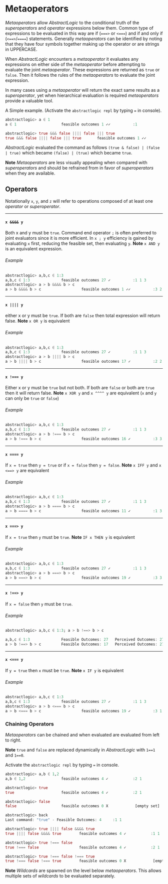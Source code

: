 # Metaoperators

*Metaoperators* allow *AbstractLogic* to the conditional truth of the *superoperators* and *operator* expressions below them. Common type of expressions to be evaluated in this way are if (`===>` or `<===`) and if and only if (`<==>`/`====`) statements. Generally *metaoperators* can be identified by noting that they have four symbols together making up the operator or are strings in UPPERCASE.

When *AbstractLogic* encounters a *metaoperator* it evaluates any expressions on either side of the *metaoperator* before attempting to evaluate the joint *metaoperator*. These expressions are returned as `true` or `false`. Then it follows the rules of the *metaoperators* to evaluate the joint expression.

In many cases using a *metaoperator* will return the exact same results as a *superoperator*, yet when hierarchical evaluation is required *metaoperators* provide a valuable tool.

A Simple example. (Activate the `abstractlogic repl` by typing `=` in console).
```julia
abstractlogic> a ∈ 1
a ∈ 1                    feasible outcomes 1 ✓✓          :1

abstractlogic> true &&& false |||| false ||| true
true &&& false |||| false ||| true       feasible outcomes 1 ✓✓          :1
```
*AbstractLogic* evaluated the command as follows `(true & false) | (false | true)` which became `(false) | (true)` which became `true`.

**Note** *Metaoperators* are less visually appealing when compared with *superoperators* and should be refrained from in favor of *superoperators* when they are available.

## Operators
Notationally `x`, `y`, and `z` will refer to operations composed of at least
one *operator* or *superoperator*.

---
#### `x &&&& y`
Both x and y must be `true`. Command end operator `;` is often preferred to joint evaluators since it is more efficient. In `x ; y` efficiency is gained by evaluating `x` first, reducing the feasible set, then evaluating `y`.
**Note** `x AND y` is an equivalent expression.

###### Example
```julia
abstractlogic> a,b,c ∈ 1:3
a,b,c ∈ 1:3              feasible outcomes 27 ✓          :1 1 3
abstractlogic> a > b &&&& b > c
a > b &&&& b > c                  feasible outcomes 1 ✓✓          :3 2 1
```

---
#### `x |||| y`
either x or y must be `true`. If both are `false` then total expression will return false.
**Note** `x OR y` is equivalent

###### Example
```julia
abstractlogic> a,b,c ∈ 1:3
a,b,c ∈ 1:3              feasible outcomes 27 ✓          :1 1 3
abstractlogic> a > b |||| b > c
a > b |||| b > c                  feasible outcomes 17 ✓          :2 2 1
```

---
#### `x !=== y`
Either x or y must be `true` but not both. If both are `false` or both are `true` then it will return false.
**Note** `x XOR y` and `x ^^^^ y` are equivalent (`x` and `y` can only be `true` or `false`)

###### Example
```julia
abstractlogic> a,b,c ∈ 1:3
a,b,c ∈ 1:3              feasible outcomes 27 ✓          :1 1 3
abstractlogic> a > b !=== b > c
a > b !=== b > c                  feasible outcomes 16 ✓          :3 3 2
```

---
#### `x ==== y`
If `x = true` then `y = true` or if `x = false` then `y = false`.
**Note** `x IFF y` and `x <==> y` are equivalent

###### Example
```julia
abstractlogic> a,b,c ∈ 1:3
a,b,c ∈ 1:3              feasible outcomes 27 ✓          :1 1 3
abstractlogic> a > b ==== b > c
a > b ==== b > c                  feasible outcomes 11 ✓          :1 3 3
```

---
#### `x ===> y`
If `x = true` then `y` must be `true`.
**Note** `IF x THEN y` is equivalent

###### Example
```julia
abstractlogic> a,b,c ∈ 1:3
a,b,c ∈ 1:3              feasible outcomes 27 ✓          :1 1 3
abstractlogic> a > b ===> b > c
a > b ===> b > c                  feasible outcomes 19 ✓          :3 3 3
```

---
#### `x !==> y`
If `x = false` then `y` must be `true`.

###### Example
```julia
abstractlogic> a,b,c ∈ 1:3; a > b !==> b > c

a,b,c ∈ 1:3              Feasible Outcomes: 27   Perceived Outcomes: 27 ✓        :1 3 3
a > b !==> b > c         Feasible Outcomes: 17   Perceived Outcomes: 27 ✓        :1 3 2
```


---
#### `x <=== y`
If `y = true` then `x` must be `true`.
**Note** `x IF y` is equivalent

###### Example
```julia
abstractlogic> a,b,c ∈ 1:3
a,b,c ∈ 1:3              feasible outcomes 27 ✓          :1 1 3
abstractlogic> a > b <=== b > c
a > b <=== b > c                  feasible outcomes 19 ✓          :3 1 1
```


### Chaining Operators
*Metaoperators* can be chained and when evaluated are evaluated from left to right.

**Note** `true` and `false` are replaced dynamically in *AbstractLogic* with `1==1` and `1==0`.

Activate the `abstractlogic repl` by typing `=` in console.
```julia
abstractlogic> a,b ∈ 1,2
a,b ∈ 1,2                feasible outcomes 4 ✓           :2 1

abstractlogic> true
true                     feasible outcomes 4 ✓           :2 1

abstractlogic> false
false                    feasible outcomes 0 X            [empty set]

abstractlogic> back
Last command: "true" - Feasible Outcomes: 4     :1 1

abstractlogic> true |||| false &&&& true
true |||| false &&&& true        feasible outcomes 4 ✓           :1 1

abstractlogic> true !=== false
true !=== false                  feasible outcomes 4 ✓           :2 1

abstractlogic> true !=== false !=== true
true !=== false !=== true        feasible outcomes 0 X            [empty set]
```

**Note** *Wildcards* are spawned on the level below *metaoperators*. This allows multiple sets of *wildcards* to be evaluated separately.
